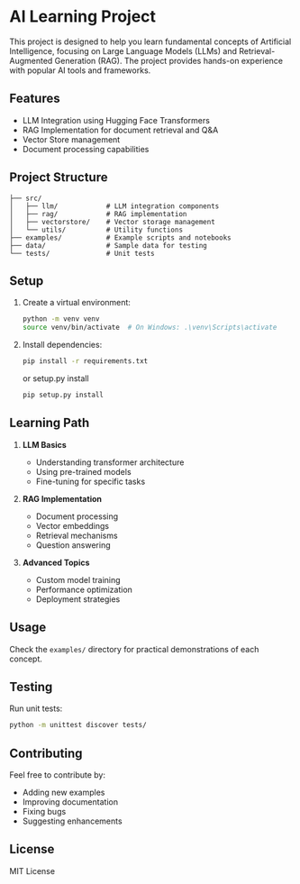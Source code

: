 # AI Learning Project

This project is designed to help you learn fundamental concepts of Artificial Intelligence, focusing on Large Language Models (LLMs) and Retrieval-Augmented Generation (RAG). The project provides hands-on experience with popular AI tools and frameworks.

## Features

- LLM Integration using Hugging Face Transformers
- RAG Implementation for document retrieval and Q&A
- Vector Store management
- Document processing capabilities

## Project Structure

```
├── src/
│   ├── llm/            # LLM integration components
│   ├── rag/            # RAG implementation
│   ├── vectorstore/    # Vector storage management
│   └── utils/          # Utility functions
├── examples/           # Example scripts and notebooks
├── data/               # Sample data for testing
└── tests/              # Unit tests
```

## Setup

1. Create a virtual environment:
   ```bash
   python -m venv venv
   source venv/bin/activate  # On Windows: .\venv\Scripts\activate
   ```

2. Install dependencies:
   ```bash
   pip install -r requirements.txt
   ```
   or setup.py install

   ```bash
   pip setup.py install
   ```

## Learning Path

1. **LLM Basics**
   - Understanding transformer architecture
   - Using pre-trained models
   - Fine-tuning for specific tasks

2. **RAG Implementation**
   - Document processing
   - Vector embeddings
   - Retrieval mechanisms
   - Question answering

3. **Advanced Topics**
   - Custom model training
   - Performance optimization
   - Deployment strategies

## Usage

Check the `examples/` directory for practical demonstrations of each concept.

## Testing

Run unit tests:
```bash
python -m unittest discover tests/
```

## Contributing

Feel free to contribute by:
- Adding new examples
- Improving documentation
- Fixing bugs
- Suggesting enhancements

## License

MIT License